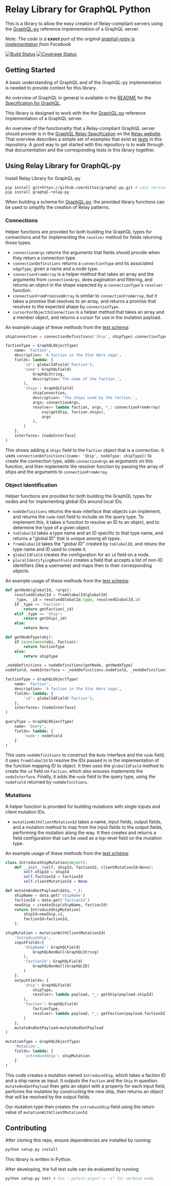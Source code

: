 # Relay Library for GraphQL Python

This is a library to allow the easy creation of Relay-compliant servers using
the [GraphQL-py](https://github.com/dittos/graphql-py) reference implementation
of a GraphQL server.

*Note: The code is a **exact** port of the original [graphql-relay js implementation](https://github.com/graphql/graphql-relay-js)
from Facebook*

[![Build Status](https://travis-ci.org/syrusakbary/graphql-relay-py.svg?branch=master)](https://travis-ci.org/syrusakbary/graphql-relay-py)
[![Coverage Status](https://coveralls.io/repos/syrusakbary/graphql-relay-py/badge.svg?branch=master&service=github)](https://coveralls.io/github/syrusakbary/graphql-relay-py?branch=master)

## Getting Started

A basic understanding of GraphQL and of the GraphQL-py implementation is needed
to provide context for this library.

An overview of GraphQL in general is available in the
[README](https://github.com/dittos/graphql-py/blob/master/README.md) for the
[Specification for GraphQL](https://github.com/dittos/graphql-py).

This library is designed to work with the 
the [GraphQL-py](https://github.com/dittos/graphql-py) reference implementation
of a GraphQL server.

An overview of the functionality that a Relay-compliant GraphQL server should
provide is in the [GraphQL Relay Specification](https://facebook.github.io/relay/docs/graphql-relay-specification.html)
on the [Relay website](https://facebook.github.io/relay/). That overview
describes a simple set of examples that exist as [tests](tests) in this
repository. A good way to get started with this repository is to walk through
that documentation and the corresponding tests in this library together.

## Using Relay Library for GraphQL-py

Install Relay Library for GraphQL-py

```sh
pip install git+https://github.com/dittos/graphql-py.git # Last version of graphql-py
pip install graphql-relay-py
```

When building a schema for [GraphQL-py](https://github.com/dittos/graphql-py),
the provided library functions can be used to simplify the creation of Relay
patterns.

### Connections 

Helper functions are provided for both building the GraphQL types
for connections and for implementing the `resolver` method for fields
returning those types.

 - `connectionArgs` returns the arguments that fields should provide when
they return a connection type.
 - `connectionDefinitions` returns a `connectionType` and its associated
`edgeType`, given a name and a node type.
 - `connectionFromArray` is a helper method that takes an array and the
arguments from `connectionArgs`, does pagination and filtering, and returns
an object in the shape expected by a `connectionType`'s `resolver` function.
 - `connectionFromPromisedArray` is similar to `connectionFromArray`, but
it takes a promise that resolves to an array, and returns a promise that
resolves to the expected shape by `connectionType`.
 - `cursorForObjectInConnection` is a helper method that takes an array and a
member object, and returns a cursor for use in the mutation payload.

An example usage of these methods from the [test schema](tests/starwars/schema.py):

```python
shipConnection = connectionDefinitions('Ship', shipType).connectionType

factionType = GraphQLObjectType(
    name= 'Faction',
    description= 'A faction in the Star Wars saga',
    fields= lambda: {
        'id': globalIdField('Faction'),
        'name': GraphQLField(
            GraphQLString,
            description='The name of the faction.',
        ),
        'ships': GraphQLField(
            shipConnection,
            description= 'The ships used by the faction.',
            args= connectionArgs,
            resolver= lambda faction, args, *_: connectionFromArray(
                map(getShip, faction.ships),
                args
            ),
        )
    },
    interfaces= [nodeInterface]
)
```

This shows adding a `ships` field to the `Faction` object that is a connection.
It uses `connectionDefinitions({name: 'Ship', nodeType: shipType})` to create
the connection type, adds `connectionArgs` as arguments on this function, and
then implements the resolver function by passing the array of ships and the
arguments to `connectionFromArray`.

### Object Identification

Helper functions are provided for both building the GraphQL types
for nodes and for implementing global IDs around local IDs.

 - `nodeDefinitions` returns the `Node` interface that objects can implement,
and returns the `node` root field to include on the query type. To implement
this, it takes a function to resolve an ID to an object, and to determine
the type of a given object.
 - `toGlobalId` takes a type name and an ID specific to that type name,
and returns a "global ID" that is unique among all types.
 - `fromGlobalId` takes the "global ID" created by `toGlobalID`, and retuns
the type name and ID used to create it.
 - `globalIdField` creates the configuration for an `id` field on a node.
 - `pluralIdentifyingRootField` creates a field that accepts a list of
non-ID identifiers (like a username) and maps then to their corresponding
objects.

An example usage of these methods from the [test schema](tests/starwars/schema.py):

```python
def getNode(globalId, *args):
    resolvedGlobalId = fromGlobalId(globalId)
    _type, _id = resolvedGlobalId.type, resolvedGlobalId.id
    if _type == 'Faction':
        return getFaction(_id)
    elif _type == 'Ship':
        return getShip(_id)
    else:
        return None

def getNodeType(obj):
    if isinstance(obj, Faction):
        return factionType
    else:
        return shipType

_nodeDefinitions = nodeDefinitions(getNode, getNodeType)
nodeField, nodeInterface = _nodeDefinitions.nodeField, _nodeDefinitions.nodeInterface

factionType = GraphQLObjectType(
    name= 'Faction',
    description= 'A faction in the Star Wars saga',
    fields= lambda: {
        'id': globalIdField('Faction'),
    },
    interfaces= [nodeInterface]
)

queryType = GraphQLObjectType(
    name= 'Query',
    fields= lambda: {
        'node': nodeField
    }
)
```

This uses `nodeDefinitions` to construct the `Node` interface and the `node`
field; it uses `fromGlobalId` to resolve the IDs passed in in the implementation
of the function mapping ID to object. It then uses the `globalIdField` method to
create the `id` field on `Faction`, which also ensures implements the
`nodeInterface`. Finally, it adds the `node` field to the query type, using the
`nodeField` returned by `nodeDefinitions`.

### Mutations

A helper function is provided for building mutations with
single inputs and client mutation IDs.

 - `mutationWithClientMutationId` takes a name, input fields, output fields,
and a mutation method to map from the input fields to the output fields,
performing the mutation along the way. It then creates and returns a field
configuration that can be used as a top-level field on the mutation type.

An example usage of these methods from the [test schema](tests/starwars/schema.py):

```python
class IntroduceShipMutation(object):
    def __init__(self, shipId, factionId, clientMutationId=None):
        self.shipId = shipId
        self.factionId = factionId
        self.clientMutationId = None

def mutateAndGetPayload(data, *_):
    shipName = data.get('shipName')
    factionId = data.get('factionId')
    newShip = createShip(shipName, factionId)
    return IntroduceShipMutation(
        shipId=newShip.id,
        factionId=factionId,
    );

shipMutation = mutationWithClientMutationId(
    'IntroduceShip',
    inputFields={
        'shipName': GraphQLField(
            GraphQLNonNull(GraphQLString)
        ),
        'factionId': GraphQLField(
            GraphQLNonNull(GraphQLID)
        )
    },
    outputFields= {
        'ship': GraphQLField(
            shipType,
            resolver= lambda payload, *_: getShip(payload.shipId)
        ),
        'faction': GraphQLField(
            factionType,
            resolver= lambda payload, *_: getFaction(payload.factionId)
        )
    },
    mutateAndGetPayload=mutateAndGetPayload
)

mutationType = GraphQLObjectType(
    'Mutation',
    fields= lambda: {
        'introduceShip': shipMutation
    }
)
```

This code creates a mutation named `IntroduceShip`, which takes a faction
ID and a ship name as input. It outputs the `Faction` and the `Ship` in
question. `mutateAndGetPayload` then gets an object with a property for
each input field, performs the mutation by constructing the new ship, then
returns an object that will be resolved by the output fields.

Our mutation type then creates the `introduceShip` field using the return
value of `mutationWithClientMutationId`.

## Contributing

After cloning this repo, ensure dependencies are installed by running:

```sh
python setup.py install
```

This library is written in Python.

After developing, the full test suite can be evaluated by running:

```sh
python setup.py test # Use --pytest-args="-v -s" for verbose mode
```

